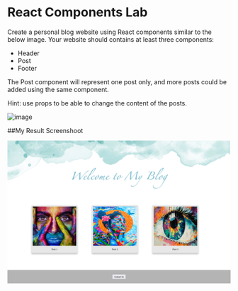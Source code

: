 # React Components Lab

Create a personal blog website using React components similar to the below image. Your website should contains at least three components:

- Header
- Post
- Footer

The Post component will represent one post only, and more posts could be added using the same component.

Hint: use props to be able to change the content of the posts. 

![image](React_App.png)

##My Result Screenshoot

![image](result-screenshot.png)
